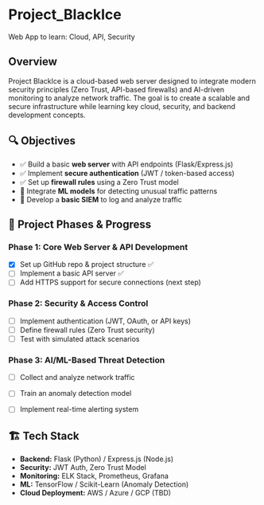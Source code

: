 # Project_BlackIce
Web App to learn: Cloud, API, Security 


## Overview  
Project BlackIce is a cloud-based web server designed to integrate modern security principles (Zero Trust, API-based firewalls) and AI-driven monitoring to analyze network traffic. The goal is to create a scalable and secure infrastructure while learning key cloud, security, and backend development concepts.

## 🔍 Objectives
- ✅ Build a basic **web server** with API endpoints (Flask/Express.js)
- ✅ Implement **secure authentication** (JWT / token-based access)
- ✅ Set up **firewall rules** using a Zero Trust model
- 🚧 Integrate **ML models** for detecting unusual traffic patterns
- 🚧 Develop a **basic SIEM** to log and analyze traffic

## 📅 Project Phases & Progress
### **Phase 1: Core Web Server & API Development**
- [x] Set up GitHub repo & project structure ✅
- [ ] Implement a basic API server ✅
- [ ] Add HTTPS support for secure connections (next step)  

### **Phase 2: Security & Access Control**
- [ ] Implement authentication (JWT, OAuth, or API keys)
- [ ] Define firewall rules (Zero Trust security)
- [ ] Test with simulated attack scenarios  

### **Phase 3: AI/ML-Based Threat Detection**
- [ ] Collect and analyze network traffic
- [ ] Train an anomaly detection model
- [ ] Implement real-time alerting system  


## 🏗️ Tech Stack  
- **Backend:** Flask (Python) / Express.js (Node.js)  
- **Security:** JWT Auth, Zero Trust Model  
- **Monitoring:** ELK Stack, Prometheus, Grafana  
- **ML:** TensorFlow / Scikit-Learn (Anomaly Detection)  
- **Cloud Deployment:** AWS / Azure / GCP (TBD)  
